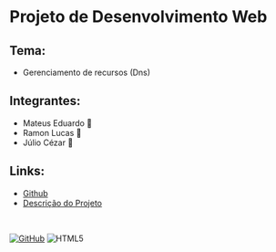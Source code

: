 # Projeto de Desenvolvimento Web

## Tema:
* Gerenciamento de recursos (Dns)

## Integrantes: 
* Mateus Eduardo :boy:
* Ramon Lucas :boy:
* Júlio Cézar :boy:


## Links:
* [Github]()
* [Descrição do Projeto](https://ifpb.github.io/dw/project/)

<br>


[![GitHub](https://img.shields.io/badge/--181717?logo=github&logoColor=ffffff)](https://github.com/)
![HTML5](https://img.shields.io/badge/html5-%23E34F26.svg?style=for-the-badge&logo=html5&logoColor=white)


